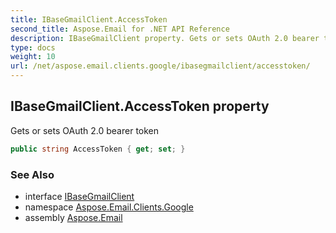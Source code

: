 ```yaml
---
title: IBaseGmailClient.AccessToken
second_title: Aspose.Email for .NET API Reference
description: IBaseGmailClient property. Gets or sets OAuth 2.0 bearer token
type: docs
weight: 10
url: /net/aspose.email.clients.google/ibasegmailclient/accesstoken/
---
```

## IBaseGmailClient.AccessToken property

Gets or sets OAuth 2.0 bearer token

```csharp
public string AccessToken { get; set; }
```

### See Also

* interface [IBaseGmailClient](../)
* namespace [Aspose.Email.Clients.Google](../../ibasegmailclient/)
* assembly [Aspose.Email](../../../)


